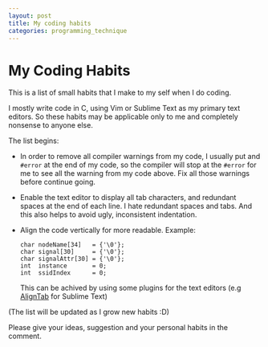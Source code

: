 ```yaml
---
layout: post
title: My coding habits
categories: programming_technique
---
```


# My Coding Habits

This is a list of small habits that I make to my self when I do coding.

I mostly write code in C, using Vim or Sublime Text as my primary text editors. So 
these habits may be applicable only to me and completely nonsense to anyone else.

The list begins:

- In order to remove all compiler warnings from my code, I usually put and `#error` 
at the end of my code, so the compiler will stop at the `#error` for me to see all 
the warning from my code above. Fix all those warnings before continue going.
 
- Enable the text editor to display all tab characters, and redundant spaces at 
the end of each line. I hate redundant spaces and tabs. And this also helps to avoid
ugly, inconsistent indentation.

- Align the code vertically for more readable. Example:

    ```
    char nodeName[34]   = {'\0'};
    char signal[30]     = {'\0'};
    char signalAttr[30] = {'\0'};
    int  instance       = 0;
    int  ssidIndex      = 0;
    ```
    This can be achived by using some plugins for the text editors (e.g [AlignTab]
    for Sublime Text)

(The list will be updated as I grow new habits :D)

Please give your ideas, suggestion and your personal habits in the comment.


[AlignTab]: https://github.com/randy3k/AlignTab
